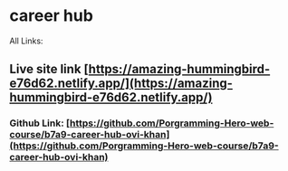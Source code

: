 # career hub

All Links:  
## Live site link [https://amazing-hummingbird-e76d62.netlify.app/](https://amazing-hummingbird-e76d62.netlify.app/)

### Github  Link: [https://github.com/Porgramming-Hero-web-course/b7a9-career-hub-ovi-khan](https://github.com/Porgramming-Hero-web-course/b7a9-career-hub-ovi-khan)